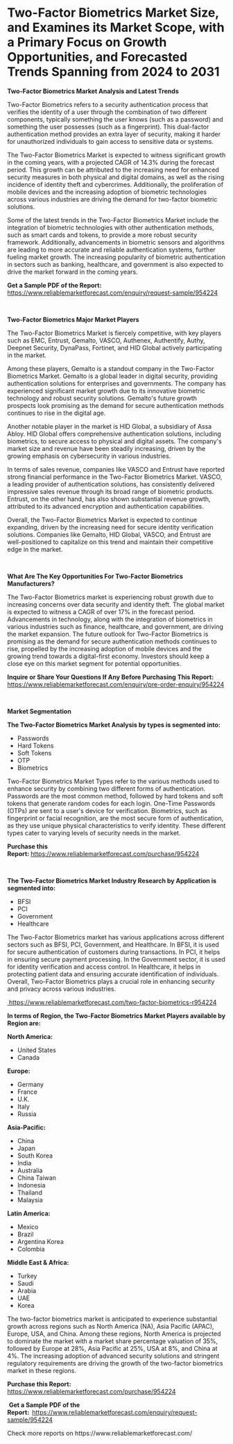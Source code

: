 <p><h1>Two-Factor Biometrics Market Size, and Examines its Market Scope, with a Primary Focus on Growth Opportunities, and Forecasted Trends Spanning from 2024 to 2031</h1></p><p><strong>Two-Factor Biometrics Market Analysis and Latest Trends</strong></p>
<p><p>Two-Factor Biometrics refers to a security authentication process that verifies the identity of a user through the combination of two different components, typically something the user knows (such as a password) and something the user possesses (such as a fingerprint). This dual-factor authentication method provides an extra layer of security, making it harder for unauthorized individuals to gain access to sensitive data or systems.</p><p>The Two-Factor Biometrics Market is expected to witness significant growth in the coming years, with a projected CAGR of 14.3% during the forecast period. This growth can be attributed to the increasing need for enhanced security measures in both physical and digital domains, as well as the rising incidence of identity theft and cybercrimes. Additionally, the proliferation of mobile devices and the increasing adoption of biometric technologies across various industries are driving the demand for two-factor biometric solutions.</p><p>Some of the latest trends in the Two-Factor Biometrics Market include the integration of biometric technologies with other authentication methods, such as smart cards and tokens, to provide a more robust security framework. Additionally, advancements in biometric sensors and algorithms are leading to more accurate and reliable authentication systems, further fueling market growth. The increasing popularity of biometric authentication in sectors such as banking, healthcare, and government is also expected to drive the market forward in the coming years.</p></p>
<p><strong>Get a Sample PDF of the Report:&nbsp;</strong> <a href="https://www.reliablemarketforecast.com/enquiry/request-sample/954224">https://www.reliablemarketforecast.com/enquiry/request-sample/954224</a></p>
<p>&nbsp;</p>
<p><strong>Two-Factor Biometrics Major Market Players</strong></p>
<p><p>The Two-Factor Biometrics Market is fiercely competitive, with key players such as EMC, Entrust, Gemalto, VASCO, Authenex, Authentify, Authy, Deepnet Security, DynaPass, Fortinet, and HID Global actively participating in the market.</p><p>Among these players, Gemalto is a standout company in the Two-Factor Biometrics Market. Gemalto is a global leader in digital security, providing authentication solutions for enterprises and governments. The company has experienced significant market growth due to its innovative biometric technology and robust security solutions. Gemalto's future growth prospects look promising as the demand for secure authentication methods continues to rise in the digital age.</p><p>Another notable player in the market is HID Global, a subsidiary of Assa Abloy. HID Global offers comprehensive authentication solutions, including biometrics, to secure access to physical and digital assets. The company's market size and revenue have been steadily increasing, driven by the growing emphasis on cybersecurity in various industries.</p><p>In terms of sales revenue, companies like VASCO and Entrust have reported strong financial performance in the Two-Factor Biometrics Market. VASCO, a leading provider of authentication solutions, has consistently delivered impressive sales revenue through its broad range of biometric products. Entrust, on the other hand, has also shown substantial revenue growth, attributed to its advanced encryption and authentication capabilities.</p><p>Overall, the Two-Factor Biometrics Market is expected to continue expanding, driven by the increasing need for secure identity verification solutions. Companies like Gemalto, HID Global, VASCO, and Entrust are well-positioned to capitalize on this trend and maintain their competitive edge in the market.</p></p>
<p>&nbsp;</p>
<p><strong>What Are The Key Opportunities For Two-Factor Biometrics Manufacturers?</strong></p>
<p><p>The Two-Factor Biometrics market is experiencing robust growth due to increasing concerns over data security and identity theft. The global market is expected to witness a CAGR of over 17% in the forecast period. Advancements in technology, along with the integration of biometrics in various industries such as finance, healthcare, and government, are driving the market expansion. The future outlook for Two-Factor Biometrics is promising as the demand for secure authentication methods continues to rise, propelled by the increasing adoption of mobile devices and the growing trend towards a digital-first economy. Investors should keep a close eye on this market segment for potential opportunities.</p></p>
<p><strong>Inquire or Share Your Questions If Any Before Purchasing This Report:</strong> <a href="https://www.reliablemarketforecast.com/enquiry/pre-order-enquiry/954224">https://www.reliablemarketforecast.com/enquiry/pre-order-enquiry/954224</a></p>
<p>&nbsp;</p>
<p><strong>Market Segmentation</strong></p>
<p><strong>The Two-Factor Biometrics Market Analysis by types is segmented into:</strong></p>
<p><ul><li>Passwords</li><li>Hard Tokens</li><li>Soft Tokens</li><li>OTP</li><li>Biometrics</li></ul></p>
<p><p>Two-Factor Biometrics Market Types refer to the various methods used to enhance security by combining two different forms of authentication. Passwords are the most common method, followed by hard tokens and soft tokens that generate random codes for each login. One-Time Passwords (OTPs) are sent to a user's device for verification. Biometrics, such as fingerprint or facial recognition, are the most secure form of authentication, as they use unique physical characteristics to verify identity. These different types cater to varying levels of security needs in the market.</p></p>
<p><strong>Purchase this Report:&nbsp;</strong><a href="https://www.reliablemarketforecast.com/purchase/954224">https://www.reliablemarketforecast.com/purchase/954224</a></p>
<p>&nbsp;</p>
<p><strong>The Two-Factor Biometrics Market Industry Research by Application is segmented into:</strong></p>
<p><ul><li>BFSI</li><li>PCI</li><li>Government</li><li>Healthcare</li></ul></p>
<p><p>The Two-Factor Biometrics market has various applications across different sectors such as BFSI, PCI, Government, and Healthcare. In BFSI, it is used for secure authentication of customers during transactions. In PCI, it helps in ensuring secure payment processing. In the Government sector, it is used for identity verification and access control. In Healthcare, it helps in protecting patient data and ensuring accurate identification of individuals. Overall, Two-Factor Biometrics plays a crucial role in enhancing security and privacy across various industries.</p></p>
<p><a href="https://www.reliablemarketforecast.com/two-factor-biometrics-r954224">&nbsp;https://www.reliablemarketforecast.com/two-factor-biometrics-r954224</a></p>
<p><strong>In terms of Region, the Two-Factor Biometrics Market Players available by Region are:</strong></p>
<p>
    <p> <strong> North America: </strong>
        <ul>
            <li>United States</li>
            <li>Canada</li>
        </ul>
        </p> 
    <p> <strong> Europe: </strong>
        <ul>
            <li>Germany</li>
            <li>France</li>
            <li>U.K.</li>
            <li>Italy</li>
            <li>Russia</li>
        </ul>
        </p> 
    <p> <strong> Asia-Pacific: </strong>
        <ul>
            <li>China</li>
            <li>Japan</li>
            <li>South Korea</li>
            <li>India</li>
            <li>Australia</li>
            <li>China Taiwan</li>
            <li>Indonesia</li>
            <li>Thailand</li>
            <li>Malaysia</li>
        </ul>
        </p> 
    <p> <strong> Latin America: </strong>
        <ul>
            <li>Mexico</li>
            <li>Brazil</li>
            <li>Argentina Korea</li>
            <li>Colombia</li>
        </ul>
        </p> 
    <p> <strong> Middle East & Africa: </strong>
        <ul>
            <li>Turkey</li>
            <li>Saudi</li>
            <li>Arabia</li>
            <li>UAE</li>
            <li>Korea</li>
        </ul>
    </p>
    </p>
<p><p>The two-factor biometrics market is anticipated to experience substantial growth across regions such as North America (NA), Asia Pacific (APAC), Europe, USA, and China. Among these regions, North America is projected to dominate the market with a market share percentage valuation of 35%, followed by Europe at 28%, Asia Pacific at 25%, USA at 8%, and China at 4%. The increasing adoption of advanced security solutions and stringent regulatory requirements are driving the growth of the two-factor biometrics market in these regions.</p></p>
<p><strong>Purchase this Report: </strong><a href="https://www.reliablemarketforecast.com/purchase/954224">https://www.reliablemarketforecast.com/purchase/954224</a></p>
<p>&nbsp;<strong>Get a Sample PDF of the Report:&nbsp;&nbsp;</strong><a href="https://www.reliablemarketforecast.com/enquiry/request-sample/954224">https://www.reliablemarketforecast.com/enquiry/request-sample/954224</a></p>
<p><strong></strong></p>
<p>Check more reports on https://www.reliablemarketforecast.com/</p>